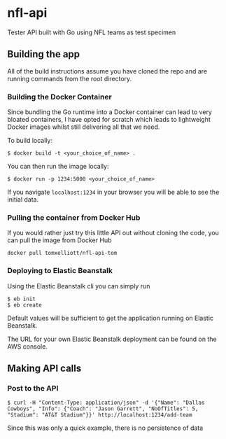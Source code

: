 # nfl-api
Tester API built with Go using NFL teams as test specimen

## Building the app
All of the build instructions assume you have cloned the repo and are running commands from the root directory.

### Building the Docker Container
Since bundling the Go runtime into a Docker container can lead to very bloated containers, I have opted for scratch which leads to lightweight Docker images whilst still delivering all that we need.

To build locally:

```
$ docker build -t <your_choice_of_name> .
```

You can then run the image locally:

```
$ docker run -p 1234:5000 <your_choice_of_name>
```

If you navigate `localhost:1234` in your browser you will be able to see the initial data. 

### Pulling the container from Docker Hub
If you would rather just try this little API out without cloning the code, you can pull the image from Docker Hub

```
docker pull tomxelliott/nfl-api-tom
```

### Deploying to Elastic Beanstalk
Using the Elastic Beanstalk cli you can simply run
```
$ eb init
$ eb create
```
Default values will be sufficient to get the application running on Elastic Beanstalk.

The URL for your own Elastic Beanstalk deployment can be found on the AWS console.


## Making API calls
### Post to the API
```
$ curl -H "Content-Type: application/json" -d '{"Name": "Dallas Cowboys", "Info": {"Coach": "Jason Garrett", "NoOfTitles": 5, "Stadium": "AT&T Stadium"}}' http://localhost:1234/add-team
```

Since this was only a quick example, there is no persistence of data
